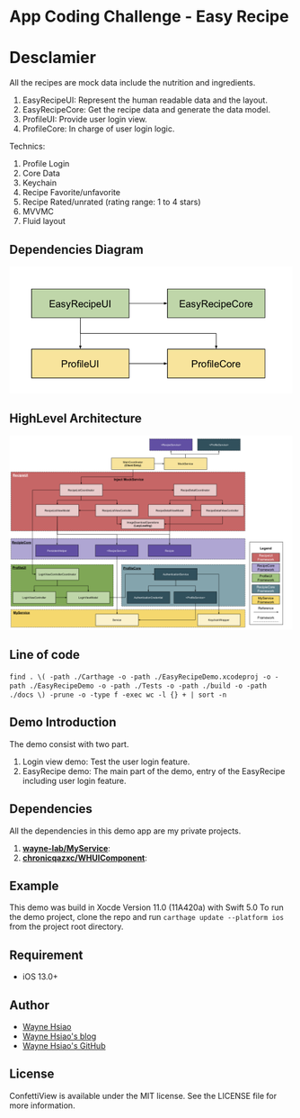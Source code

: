 # App Coding Challenge - Easy Recipe

# Desclamier
All the recipes are mock data include the nutrition and ingredients.

1. EasyRecipeUI: Represent the human readable data and the layout. 
2. EasyRecipeCore: Get the recipe data and generate the data model.
3. ProfileUI: Provide user login view.
4. ProfileCore: In charge of user login logic.    

Technics:     

1. Profile Login ​
2. Core Data ​
3. Keychain ​
4. Recipe Favorite/unfavorite ​
5. Recipe Rated/unrated (rating range: 1 to 4 stars) ​
6. MVVMC ​
7. Fluid layout ​

## Dependencies Diagram
![highlevel_architecture](./HighLevelDependency.png)

## HighLevel Architecture
![highlevel_architecture](./HighLevelArchitecture.png)

## Line of code
```
find . \( -path ./Carthage -o -path ./EasyRecipeDemo.xcodeproj -o -path ./EasyRecipeDemo -o -path ./Tests -o -path ./build -o -path ./docs \) -prune -o -type f -exec wc -l {} + | sort -n
```

## Demo Introduction
The demo consist with two part.
1. Login view demo:
Test the user login feature.
2. EasyRecipe demo:
The main part of the demo, entry of the EasyRecipe including user login feature. 

## Dependencies
All the dependencies in this demo app are my private projects.
1. **[wayne-lab/MyService](https://github.com/chronicqazxc/WHCoreServices)**:
2. **[chronicqazxc/WHUIComponent](https://github.com/chronicqazxc/WHUIComponent)**:

## Example

This demo was build in Xocde Version 11.0 (11A420a) with Swift 5.0
To run the demo project,
clone the repo and run `carthage update --platform ios` from the project root directory.

## Requirement

- iOS 13.0+

## Author

- [Wayne Hsiao](mailto://chronicqazxc@gmail.com)
- <a href="https://wayne-blog.herokuapp.com" target="_blank">Wayne Hsiao's blog</a>
- [Wayne Hsiao's GitHub](https://github.com/chronicqazxc)

## License

ConfettiView is available under the MIT license.
See the LICENSE file for more information.

